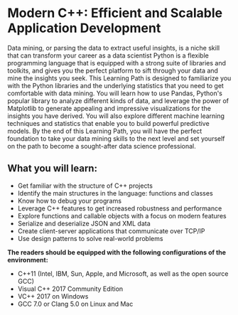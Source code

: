 # Modern C++: Efficient and Scalable Application Development

Data mining, or parsing the data to extract useful insights, is a niche skill that can transform your career as a data scientist Python is a flexible programming language that is equipped with a strong suite of libraries and toolkits, and gives you the perfect platform to sift through your data and mine the insights you seek. 
This Learning Path is designed to familiarize you with the Python libraries and the underlying statistics that you need to get comfortable with data mining. You will learn how to use Pandas, Python's popular library to analyze different kinds of data, and leverage the power of Matplotlib to generate appealing and impressive visualizations for the insights you have derived. You will also explore different machine learning techniques and statistics that enable you to build powerful predictive models. 
By the end of this Learning Path, you will have the perfect foundation to take your data mining skills to the next level and set yourself on the path to become a sought-after data science professional.</p> 


## What you will learn:
* Get familiar with the structure of C++ projects
* Identify the main structures in the language: functions and classes
* Know how to debug your programs
* Leverage C++ features to get increased robustness and performance
* Explore functions and callable objects with a focus on modern features
* Serialize and deserialize JSON and XML data
* Create client-server applications that communicate over TCP/IP
* Use design patterns to solve real-world problems

**The readers should be equipped with the following configurations of the environment:**

* C++11 (Intel, IBM, Sun, Apple, and Microsoft, as well as the open source GCC)
* Visual C++ 2017 Community Edition
* VC++ 2017 on Windows
* GCC 7.0 or Clang 5.0 on Linux and Mac


